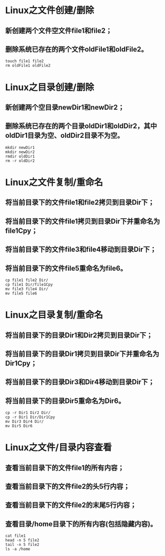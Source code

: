 # Linux之文件创建/删除

## 新创建两个文件空文件file1和file2；
## 删除系统已存在的两个文件oldFile1和oldFile2。

    touch file1 file2
    rm oldFile1 oldFile2


# Linux之目录创建/删除

## 新创建两个空目录newDir1和newDir2；
## 删除系统已存在的两个目录oldDir1和oldDir2，其中oldDir1目录为空、oldDir2目录不为空。

    mkdir newDir1
    mkdir newDir2
    rmdir oldDir1
    rm -r oldDir2


# Linux之文件复制/重命名

## 将当前目录下的文件file1和file2拷贝到目录Dir下；
## 将当前目录下的文件file1拷贝到目录Dir下并重命名为file1Cpy；
## 将当前目录下的文件file3和file4移动到目录Dir下；
## 将当前目录下的文件file5重命名为file6。

    cp file1 file2 Dir/
    cp file1 Dir/file1Cpy
    mv file3 file4 Dir/
    mv file5 file6


# Linux之目录复制/重命名

## 将当前目录下的目录Dir1和Dir2拷贝到目录Dir下；
## 将当前目录下的目录Dir1拷贝到目录Dir下并重命名为Dir1Cpy；
## 将当前目录下的目录Dir3和Dir4移动到目录Dir下；
## 将当前目录下的目录Dir5重命名为Dir6。

    cp -r Dir1 Dir2 Dir/
    cp -r Dir1 Dir/Dir1Cpy
    mv Dir3 Dir4 Dir/
    mv Dir5 Dir6


# Linux之文件/目录内容查看

## 查看当前目录下的文件file1的所有内容；
## 查看当前目录下的文件file2的头5行内容；
## 查看当前目录下的文件file2的末尾5行内容；
## 查看目录/home目录下的所有内容(包括隐藏内容)。

    cat file1
    head -n 5 file2
    tail -n 5 file2
    ls -a /home